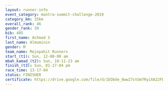 ```yaml
---
layout: runner-info 
event_category: mantra-summit-challenge-2019 
category_km: 35km 
overall_rank: 46
gender_rank: 39
bib: 405
first_name: Achmad S
last_name: Almuminin
gender: M
team_name: Mojopahit Runners
start_(t1): Sun, 12-00-00 am
mbah_kamad_(t2): Sun, 10-11-23 am
finish_(t3): Sun, 01-17-04 pm
race_time: 13-17-04
status: FINISHER
certificate: https://drive.google.com/file/d/1EObde_8ww27stGm7RyiXA22FDDJxJvio/view?usp=sharing
---
```

